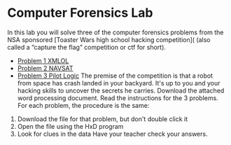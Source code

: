 # Computer Forensics Lab
In this lab you will solve three of the computer forensics problems from the NSA sponsored [Toaster Wars high school hacking competition]( (also called a “capture the flag” competition or ctf for short). 
+ [Problem 1 XMLOL](https://2013.picoctf.com/autoproblems/tmpBsOCkD.xml)
+ [Problem 2 NAVSAT](https://2013.picoctf.com/problems/recovery.zip)
+ [Problem 3 Pilot Logic](https://2013.picoctf.com/problems/pilot_image)
The premise of the competition is that a robot from space has crash landed in your backyard. It's up to you and your hacking skills to uncover the secrets he carries.
Download the attached word processing document. Read the instructions for the 3 problems. For each problem, the procedure is the same:
1. Download the file for that problem, but don't double click it
2. Open the file using the HxD program 
3. Look for clues in the data
Have your teacher check your answers. 
